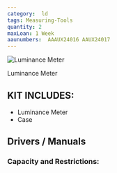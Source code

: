 ```yaml
---
category:  ld
tags: Measuring-Tools
quantity: 2
maxLoan: 1 Week
aaunumbers:  AAAUX24016 AAUX24017
---
```

![Luminance Meter]()

Luminance Meter

## KIT INCLUDES:
-  Luminance Meter
-  Case

## Drivers / Manuals
[]()



### Capacity and Restrictions:
